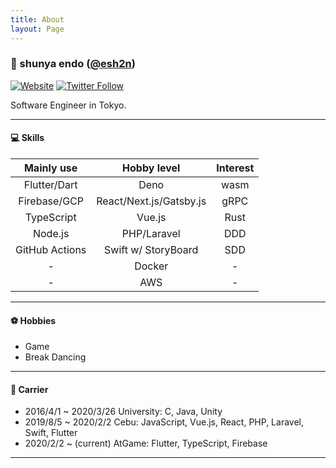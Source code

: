 ```yaml
---
title: About
layout: Page
---
```


### 👨 shunya endo ([@esh2n](https://github.com/esh2n))

[![Website](https://img.shields.io/badge/esh2n.com-up-sccess?style=for-the-badge)](https://www.esh2n.com/)
[![Twitter Follow](https://img.shields.io/twitter/follow/esh2n?color=1DA1F2&logo=twitter&style=for-the-badge)](https://twitter.com/esh2n)

Software Engineer in Tokyo.

---

#### 💻 Skills

|   Mainly use   |       Hobby level       | Interest |
| :------------: | :---------------------: | :------: |
|  Flutter/Dart  |          Deno           |   wasm   |
|  Firebase/GCP  | React/Next.js/Gatsby.js |   gRPC   |
|   TypeScript   |         Vue.js          |   Rust   |
|    Node.js     |       PHP/Laravel       |   DDD    |
| GitHub Actions |   Swift w/ StoryBoard   |   SDD    |
|       -        |         Docker          |    -     |
|       -        |           AWS           |    -     |

---

#### ⚽️ Hobbies

- Game
- Break Dancing

---

#### 📕 Carrier

- 2016/4/1 ~ 2020/3/26 University: C, Java, Unity
- 2019/8/5 ~ 2020/2/2 Cebu: JavaScript, Vue.js, React, PHP, Laravel, Swift, Flutter
- 2020/2/2 ~ (current) AtGame: Flutter, TypeScript, Firebase

---

[website]: https://www.esh2n.com/
[twitter]: https://twitter.com/esh2n
[mail]: shunnyaendoh.bz@gmail.com
